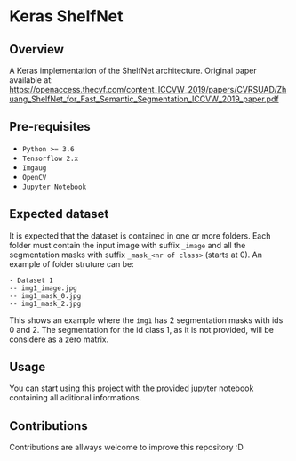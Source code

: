 # Keras ShelfNet

## Overview
A Keras implementation of the ShelfNet architecture. Original paper available at: https://openaccess.thecvf.com/content_ICCVW_2019/papers/CVRSUAD/Zhuang_ShelfNet_for_Fast_Semantic_Segmentation_ICCVW_2019_paper.pdf

## Pre-requisites
- ```Python >= 3.6 ```
- ```Tensorflow 2.x```
- ```Imgaug```
- ```OpenCV```
- ```Jupyter Notebook```

## Expected dataset
It is expected that the dataset is contained in one or more folders. Each folder must contain the input image with suffix ```_image``` and all the segmentation masks with suffix ```_mask_<nr of class>``` (starts at 0). An example of folder struture can be:
```
- Dataset 1
-- img1_image.jpg
-- img1_mask_0.jpg
-- img1_mask_2.jpg
```
This shows an example where the ```img1``` has 2 segmentation masks with ids 0 and 2. The segmentation for the id class 1, as it is not provided, will be considere as a zero matrix.

## Usage
You can start using this project with the provided jupyter notebook containing all aditional informations.

## Contributions
Contributions are allways welcome to improve this repository :D